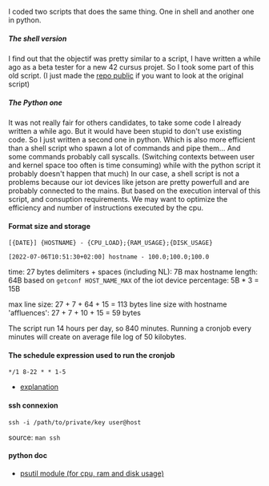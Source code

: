  
I coded two scripts that does the same thing. One in shell and another one in python.
##### The shell version
I find out that the objectif was pretty similar to a script,
I have written a while ago as a beta tester for a new 42 cursus projet.
So I took some part of this old script. (I just made the [repo public](https://github.com/ggjulio/born2beroot) if you want to look at the original script)


##### The Python one 
It was not really fair for others candidates, to take some code I already written a while ago.
But it would have been stupid to don't use existing code. So I just written a second one in python.
Which is also more efficient than a shell script who spawn a lot of commands and pipe them... And some commands probably call syscalls. (Switching contexts between user and kernel space too often is time consuming)
while with the python script it probably doesn't happen that much)
In our case, a shell script is not a problems because our iot devices like jetson are pretty powerfull and are probably connected to the mains.
But based on the execution interval of this script, and consuption requirements. We may want to optimize the efficiency and number of instructions executed by the cpu.

#### Format size and storage

```
[{DATE}] {HOSTNAME} - {CPU_LOAD};{RAM_USAGE};{DISK_USAGE}
```
```
[2022-07-06T10:51:30+02:00] hostname - 100.0;100.0;100.0
```

time: 27 bytes
delimiters + spaces (including NL): 7B
max hostname length: 64B based on `getconf HOST_NAME_MAX` of the iot device
percentage: 5B * 3 = 15B

max line size: 27 + 7 + 64 + 15 = 113 bytes
line size with hostname 'affluences': 27 + 7 + 10 + 15 = 59 bytes

The script run 14 hours per day, so 840 minutes.
Running a cronjob every minutes will create on average file log of 50 kilobytes.

#### The schedule expression used to run the cronjob
`*/1 8-22 * * 1-5`
- [explanation](https://crontab.guru/#1_8-22_*_*_1-5)

#### ssh connexion

```shell
ssh -i /path/to/private/key user@host 
```
source: `man ssh`

#### python doc
- [psutil module (for cpu, ram and disk usage)](https://psutil.readthedocs.io/en/latest/index.html)
